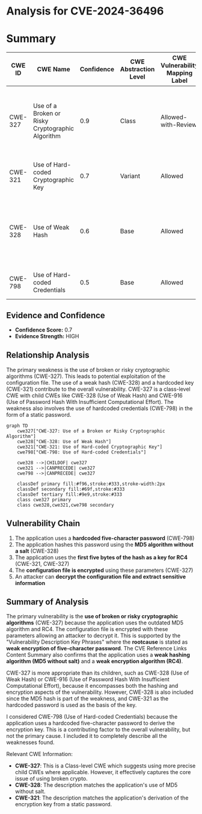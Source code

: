 # Analysis for CVE-2024-36496

# Summary
| CWE ID | CWE Name | Confidence | CWE Abstraction Level | CWE Vulnerability Mapping Label | CWE-Vulnerability Mapping Notes |
|---|---|---|---|---|---|
| CWE-327 | Use of a Broken or Risky Cryptographic Algorithm | 0.9 | Class | Allowed-with-Review | Primary CWE: The root cause is the use of a broken cryptographic algorithm, MD5, and RC4 |
| CWE-321 | Use of Hard-coded Cryptographic Key | 0.7 | Variant | Allowed | The encryption key is derived from a static password. |
| CWE-328 | Use of Weak Hash | 0.6 | Base | Allowed | The application uses the outdated MD5 hashing algorithm without a salt to hash the password. |
| CWE-798 | Use of Hard-coded Credentials | 0.5 | Base | Allowed | Hardcoded five-character password |

## Evidence and Confidence

*   **Confidence Score:** 0.7
*   **Evidence Strength:** HIGH

## Relationship Analysis
The primary weakness is the use of broken or risky cryptographic algorithms (CWE-327). This leads to potential exploitation of the configuration file. The use of a weak hash (CWE-328) and a hardcoded key (CWE-321) contribute to the overall vulnerability. CWE-327 is a class-level CWE with child CWEs like CWE-328 (Use of Weak Hash) and CWE-916 (Use of Password Hash With Insufficient Computational Effort). The weakness also involves the use of hardcoded credentials (CWE-798) in the form of a static password.

```mermaid
graph TD
    cwe327["CWE-327: Use of a Broken or Risky Cryptographic Algorithm"]
    cwe328["CWE-328: Use of Weak Hash"]
    cwe321["CWE-321: Use of Hard-coded Cryptographic Key"]
    cwe798["CWE-798: Use of Hard-coded Credentials"]

    cwe328 -->|CHILDOF| cwe327
    cwe321 -->|CANPRECEDE| cwe327
    cwe798 -->|CANPRECEDE| cwe327

    classDef primary fill:#f96,stroke:#333,stroke-width:2px
    classDef secondary fill:#69f,stroke:#333
    classDef tertiary fill:#9e9,stroke:#333
    class cwe327 primary
    class cwe328,cwe321,cwe798 secondary
```

## Vulnerability Chain
1.  The application uses a **hardcoded five-character password** (CWE-798)
2.  The application hashes this password using the **MD5 algorithm without a salt** (CWE-328)
3.  The application uses the **first five bytes of the hash as a key for RC4** (CWE-321, CWE-327)
4.  The **configuration file is encrypted** using these parameters (CWE-327)
5.  An attacker can **decrypt the configuration file and extract sensitive information**

## Summary of Analysis
The primary vulnerability is the **use of broken or risky cryptographic algorithms** (CWE-327) because the application uses the outdated MD5 algorithm and RC4. The configuration file is encrypted with these parameters allowing an attacker to decrypt it. This is supported by the "Vulnerability Description Key Phrases" where the **rootcause** is stated as **weak encryption of five-character password**. The CVE Reference Links Content Summary also confirms that the application uses a **weak hashing algorithm (MD5 without salt)** and a **weak encryption algorithm (RC4)**.

CWE-327 is more appropriate than its children, such as CWE-328 (Use of Weak Hash) or CWE-916 (Use of Password Hash With Insufficient Computational Effort), because it encompasses both the hashing and encryption aspects of the vulnerability. However, CWE-328 is also included since the MD5 hash is part of the weakness, and CWE-321 as the hardcoded password is used as the basis of the key.

I considered CWE-798 (Use of Hard-coded Credentials) because the application uses a hardcoded five-character password to derive the encryption key. This is a contributing factor to the overall vulnerability, but not the primary cause. I included it to completely describe all the weaknesses found.

Relevant CWE Information:
*   **CWE-327**: This is a Class-level CWE which suggests using more precise child CWEs where applicable. However, it effectively captures the core issue of using broken crypto.
*   **CWE-328**: The description matches the application's use of MD5 without salt.
*   **CWE-321**: The description matches the application's derivation of the encryption key from a static password.